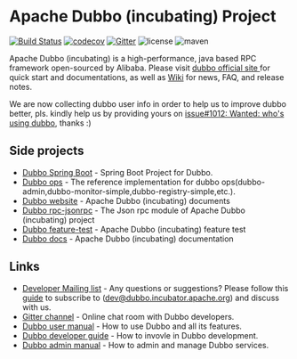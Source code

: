 # Apache Dubbo (incubating) Project

[![Build Status](https://travis-ci.org/apache/incubator-dubbo.svg?branch=master)](https://travis-ci.org/apache/incubator-dubbo) 
[![codecov](https://codecov.io/gh/apache/incubator-dubbo/branch/master/graph/badge.svg)](https://codecov.io/gh/apache/incubator-dubbo)
[![Gitter](https://badges.gitter.im/alibaba/dubbo.svg)](https://gitter.im/alibaba/dubbo?utm_source=badge&utm_medium=badge&utm_campaign=pr-badge)
![license](https://img.shields.io/github/license/alibaba/dubbo.svg)
![maven](https://img.shields.io/maven-central/v/com.alibaba/dubbo.svg)

Apache Dubbo (incubating) is a high-performance, java based RPC framework open-sourced by Alibaba. Please visit [dubbo official site ](http://dubbo.incubator.apache.org) for quick start and documentations, as well as [Wiki](https://github.com/apache/incubator-dubbo/wiki) for news, FAQ, and release notes.

We are now collecting dubbo user info in order to help us to improve dubbo better, pls. kindly help us by providing yours on [issue#1012: Wanted: who's using dubbo](https://github.com/apache/incubator-dubbo/issues/1012), thanks :)

## Side projects

* [Dubbo Spring Boot](https://github.com/apache/incubator-dubbo-spring-boot-project) - Spring Boot Project for Dubbo.
* [Dubbo ops](https://github.com/apache/incubator-dubbo-ops) - The reference implementation for dubbo ops(dubbo-admin,dubbo-monitor-simple,dubbo-registry-simple,etc.).
* [Dubbo website](https://github.com/apache/incubator-dubbo-website) - Apache Dubbo (incubating) documents
* [Dubbo rpc-jsonrpc](https://github.com/apache/incubator-dubbo-rpc-jsonrpc) - The Json rpc module of Apache Dubbo (incubating) project
* [Dubbo feature-test](https://github.com/apache/incubator-dubbo-feature-test) - Apache Dubbo (incubating) feature test
* [Dubbo docs](https://github.com/apache/incubator-dubbo-docs) - Apache Dubbo (incubating) documentation  

## Links
* [Developer Mailing list](https://github.com/apache/incubator-dubbo/issues/1393) - Any questions or suggestions? Please follow this [guide](https://github.com/apache/incubator-dubbo/issues/1393) to subscribe to (dev@dubbo.incubator.apache.org) and discuss with us.
* [Gitter channel](https://gitter.im/alibaba/dubbo) - Online chat room with Dubbo developers.
* [Dubbo user manual](http://dubbo.apache.org/#/docs/user/preface/background.md) - How to use Dubbo and all its features.
* [Dubbo developer guide](http://dubbo.apache.org/#/docs/dev/build.md) - How to invovle in Dubbo development.
* [Dubbo admin manual](http://dubbo.apache.org/#/docs/admin/install/provider-demo.md) - How to admin and manage Dubbo services.

